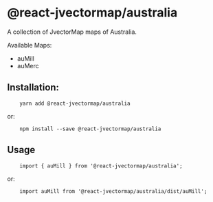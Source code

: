 # @react-jvectormap/australia

A collection of JvectorMap maps of Australia.

Available Maps:

- auMill
- auMerc

## Installation:

```
    yarn add @react-jvectormap/australia
```

or:

```
    npm install --save @react-jvectormap/australia
```

## Usage

```
    import { auMill } from '@react-jvectormap/australia';
```

or:

```
    import auMill from '@react-jvectormap/australia/dist/auMill';
```
